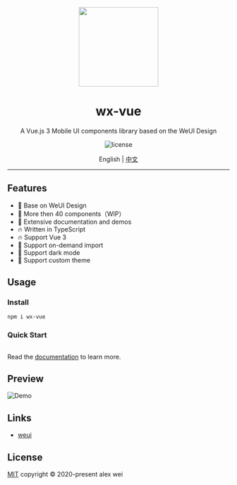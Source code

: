 <p align="center">
  <img src="https://alex8088.github.io/assets/wx-vue.png" width="180px" height="180px">
</p>
<div align="center">
  <h1>wx-vue</h1>
</div>

<p align="center">A Vue.js 3 Mobile UI components library based on the WeUI Design</p>

<p align="center">
<img src="https://img.shields.io/github/license/alex8088/wx-vue-next?color=blue" alt="license" />
</p>

<p align="center">
  English | <a href="./README.zh-CN.md">中文</a>
</p>

---

## Features

- 🍥 Base on WeUI Design
- 🚀 More then 40 components（WIP）
- 📗 Extensive documentation and demos
- 🔥 Written in TypeScript
- 🔥 Support Vue 3
- 💪 Support on-demand import
- 💪 Support dark mode
- 💪 Support custom theme

## Usage

### Install

```sh
npm i wx-vue
```

### Quick Start

```

```

Read the [documentation](https://alex8088.github.io/wx-vue-next/docs/) to learn more.

## Preview

![Demo](https://alex8088.github.io/assets/wx-vue-qrcode.png)

## Links

- [weui](https://weui.io/)

## License

[MIT](./LICENSE) copyright © 2020-present alex wei
